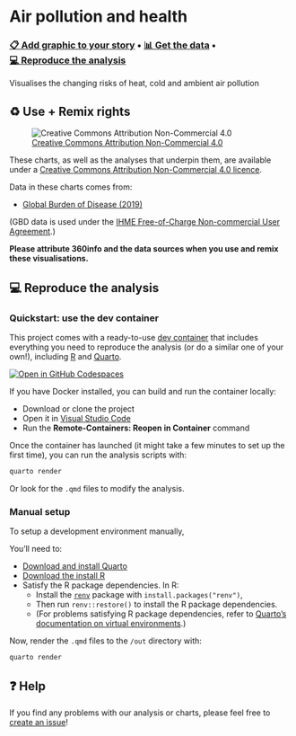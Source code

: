 
# Air pollution and health

### [📋 Add graphic to your story](https://airpollution.360visuals.org/airpollution-temperature?edshare) • [📊 Get the data](data) • [💻 Reproduce the analysis](#-reproduce-the-analysis)

Visualises the changing risks of heat, cold and ambient air pollution

## ♻️ Use + Remix rights

<figure>
<img
src="https://mirrors.creativecommons.org/presskit/buttons/80x15/png/by-nc.png"
alt="Creative Commons Attribution Non-Commercial 4.0" />
<figcaption aria-hidden="true"><a
href="https://creativecommons.org/licenses/by-nc/4.0">Creative Commons
Attribution Non-Commercial 4.0</a></figcaption>
</figure>

These charts, as well as the analyses that underpin them, are available
under a [Creative Commons Attribution Non-Commercial 4.0
licence](https://creativecommons.org/licenses/by-nc/4.0).

<!-- Do any of the data sources fall under a different licence? If so, describe the licence and which parts of the data fall under it here! if most of it does, change the above and replace LICENCE.md too -->

Data in these charts comes from:

<ul>  
<li>  
<a href="https://ghdx.healthdata.org/gbd-2019">Global Burden of Disease
(2019)</a>  
</li>  
</ul>

(GBD data is used under the [IHME Free-of-Charge Non-commercial User
Agreement](https://www.healthdata.org/about/ihme-free-charge-non-commercial-user-agreement).)

**Please attribute 360info and the data sources when you use and remix
these visualisations.**

## 💻 Reproduce the analysis

### Quickstart: use the dev container

This project comes with a ready-to-use [dev
container](https://code.visualstudio.com/docs/remote/containers) that
includes everything you need to reproduce the analysis (or do a similar
one of your own!), including [R](https://r-project.org) and
[Quarto](https://quarto.org).

[![Open in GitHub
Codespaces](https://github.com/codespaces/badge.svg)](https://codespaces.new/360-info/report-airpollution-health?quickstart=1)

If you have Docker installed, you can build and run the container
locally:

- Download or clone the project
- Open it in [Visual Studio Code](https://code.visualstudio.com)
- Run the **Remote-Containers: Reopen in Container** command

Once the container has launched (it might take a few minutes to set up
the first time), you can run the analysis scripts with:

``` sh
quarto render
```

Or look for the `.qmd` files to modify the analysis.

### Manual setup

To setup a development environment manually,

You’ll need to:

- [Download and install Quarto](https://quarto.org/docs/get-started)
- [Download the install R](https://www.r-project.org)
- Satisfy the R package dependencies. In R:
  - Install the [`renv`](https://rstudio.github.io/renv) package with
    `install.packages("renv")`,
  - Then run `renv::restore()` to install the R package dependencies.
  - (For problems satisfying R package dependencies, refer to [Quarto’s
    documentation on virtual
    environments](https://quarto.org/docs/projects/virtual-environments.html).)

Now, render the `.qmd` files to the `/out` directory with:

``` sh
quarto render
```

## ❓ Help

If you find any problems with our analysis or charts, please feel free
to [create an
issue](https://github.com/360-info/report-airpollution-health/issues/new)!
